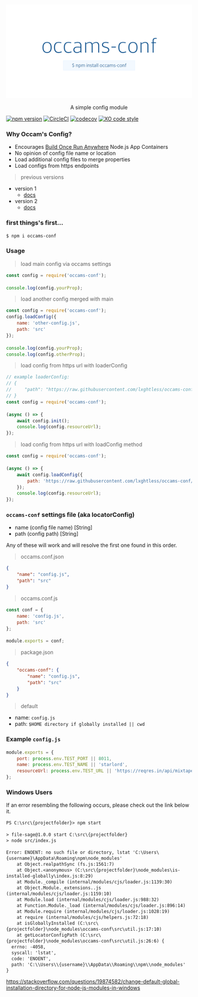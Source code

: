 <img src=".github/assets/occams-conf-social-preview.png" alt="occams-conf" />

<p align="center">A simple config module</p>

[![npm version](https://badge.fury.io/js/occams-conf.svg)](https://badge.fury.io/js/occams-conf) [![CircleCI](https://circleci.com/gh/lxghtless/occams-conf/tree/master.svg?style=svg)](https://circleci.com/gh/lxghtless/occams-conf/tree/master)  [![codecov](https://codecov.io/gh/lxghtless/occams-conf/branch/master/graph/badge.svg)](https://codecov.io/gh/lxghtless/occams-conf) [![XO code style](https://img.shields.io/badge/code_style-XO-5ed9c7.svg)](https://github.com/xojs/xo)

### Why Occam's Config?

- Encourages [Build Once Run Anywhere](https://forums.docker.com/t/build-once-run-anywhere-concept/3522) Node.js App Containers
- No opinion of config file name or location
- Load additional config files to merge properties
- Load configs from https endpoints

> previous versions

- version 1
    + [docs](https://github.com/lxghtless/occams-conf/tree/v1.1.0)
- version 2
    + [docs](https://github.com/lxghtless/occams-conf/tree/v2.0.1)

### first things's first...

```sh
$ npm i occams-conf
```

### Usage

> load main config via occams settings

```js
const config = require('occams-conf');

console.log(config.yourProp);
```

> load another config merged with main

```js
const config = require('occams-conf');
config.loadConfig({
    name: 'other-config.js',
    path: 'src'
});

console.log(config.yourProp);
console.log(config.otherProp);
```

> load config from https url with loaderConfig

```js
// example loaderConfig:
// {
//     "path": "https://raw.githubusercontent.com/lxghtless/occams-conf/v2.0.1/config.js"
// }
const config = require('occams-conf');

(async () => {
    await config.init();
    console.log(config.resourceUrl);
});
```

> load config from https url with loadConfig method

```js
const config = require('occams-conf');

(async () => {
    await config.loadConfig({
        path: 'https://raw.githubusercontent.com/lxghtless/occams-conf/v2.0.1/config.js'
    });
    console.log(config.resourceUrl);
});
```

### `occams-conf` settings file (aka locatorConfig)

- name (config file name) [String]
- path (config path) [String]

Any of these will work and will resolve the first one found in this order.

> occams.conf.json

```json
{
    "name": "config.js",
    "path": "src"
}
```

> occams.conf.js

```js
const conf = {
    name: 'config.js',
    path: 'src'
};

module.exports = conf;
```

> package.json

```json
{
    "occams-conf": {
        "name": "config.js",
        "path": "src"
    }
}
```

> default

- name: `config.js`
- path: `$HOME directory if globally installed || cwd`

### Example `config.js`

```js
module.exports = {
    port: process.env.TEST_PORT || 8011,
    name: process.env.TEST_NAME || 'starlord',
    resourceUrl: process.env.TEST_URL || 'https://reqres.in/api/mixtapes'
};
```

### Windows Users

If an error resembling the following occurs, please check out the link below it.

```shell
PS C:\src\{projectfolder}> npm start

> file-sage@1.0.0 start C:\src\{projectfolder}
> node src/index.js

Error: ENOENT: no such file or directory, lstat 'C:\Users\{username}\AppData\Roaming\npm\node_modules'
    at Object.realpathSync (fs.js:1561:7)
    at Object.<anonymous> (C:\src\{projectfolder}\node_modules\is-installed-globally\index.js:8:29)
    at Module._compile (internal/modules/cjs/loader.js:1139:30)
    at Object.Module._extensions..js (internal/modules/cjs/loader.js:1159:10)
    at Module.load (internal/modules/cjs/loader.js:988:32)
    at Function.Module._load (internal/modules/cjs/loader.js:896:14)
    at Module.require (internal/modules/cjs/loader.js:1028:19)
    at require (internal/modules/cjs/helpers.js:72:18)
    at isGloballyInstalled (C:\src\{projectfolder}\node_modules\occams-conf\src\util.js:17:10)
    at getLocatorConfigPath (C:\src\{projectfolder}\node_modules\occams-conf\src\util.js:26:6) {
  errno: -4058,
  syscall: 'lstat',
  code: 'ENOENT',
  path: 'C:\\Users\\{username}\\AppData\\Roaming\\npm\\node_modules'
}
```

https://stackoverflow.com/questions/19874582/change-default-global-installation-directory-for-node-js-modules-in-windows
